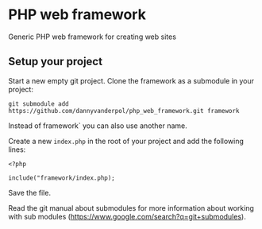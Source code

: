 # PHP web framework

Generic PHP web framework for creating web sites

## Setup your project

Start a new empty git project. Clone the framework as a submodule in your project:

```
git submodule add https://github.com/dannyvanderpol/php_web_framework.git framework
```

Instead of framework` you can also use another name.

Create a new `index.php` in the root of your project and add the following lines:

```
<?php

include("framework/index.php);

```

Save the file.

Read the git manual about submodules for more information about working with sub modules (https://www.google.com/search?q=git+submodules).
